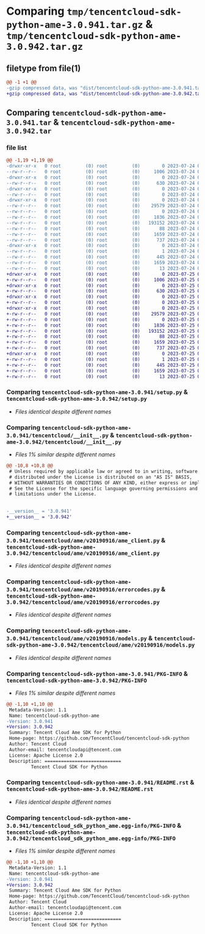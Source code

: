 # Comparing `tmp/tencentcloud-sdk-python-ame-3.0.941.tar.gz` & `tmp/tencentcloud-sdk-python-ame-3.0.942.tar.gz`

## filetype from file(1)

```diff
@@ -1 +1 @@
-gzip compressed data, was "dist/tencentcloud-sdk-python-ame-3.0.941.tar", last modified: Mon Jul 24 00:18:27 2023, max compression
+gzip compressed data, was "dist/tencentcloud-sdk-python-ame-3.0.942.tar", last modified: Tue Jul 25 04:10:07 2023, max compression
```

## Comparing `tencentcloud-sdk-python-ame-3.0.941.tar` & `tencentcloud-sdk-python-ame-3.0.942.tar`

### file list

```diff
@@ -1,19 +1,19 @@
-drwxr-xr-x   0 root         (0) root         (0)        0 2023-07-24 00:18:27.000000 tencentcloud-sdk-python-ame-3.0.941/
--rw-r--r--   0 root         (0) root         (0)     1006 2023-07-24 00:18:27.000000 tencentcloud-sdk-python-ame-3.0.941/setup.py
-drwxr-xr-x   0 root         (0) root         (0)        0 2023-07-24 00:18:27.000000 tencentcloud-sdk-python-ame-3.0.941/tencentcloud/
--rw-r--r--   0 root         (0) root         (0)      630 2023-07-24 00:18:27.000000 tencentcloud-sdk-python-ame-3.0.941/tencentcloud/__init__.py
-drwxr-xr-x   0 root         (0) root         (0)        0 2023-07-24 00:18:27.000000 tencentcloud-sdk-python-ame-3.0.941/tencentcloud/ame/
--rw-r--r--   0 root         (0) root         (0)        0 2023-07-24 00:18:27.000000 tencentcloud-sdk-python-ame-3.0.941/tencentcloud/ame/__init__.py
-drwxr-xr-x   0 root         (0) root         (0)        0 2023-07-24 00:18:27.000000 tencentcloud-sdk-python-ame-3.0.941/tencentcloud/ame/v20190916/
--rw-r--r--   0 root         (0) root         (0)    29579 2023-07-24 00:18:27.000000 tencentcloud-sdk-python-ame-3.0.941/tencentcloud/ame/v20190916/ame_client.py
--rw-r--r--   0 root         (0) root         (0)        0 2023-07-24 00:18:27.000000 tencentcloud-sdk-python-ame-3.0.941/tencentcloud/ame/v20190916/__init__.py
--rw-r--r--   0 root         (0) root         (0)     1836 2023-07-24 00:18:27.000000 tencentcloud-sdk-python-ame-3.0.941/tencentcloud/ame/v20190916/errorcodes.py
--rw-r--r--   0 root         (0) root         (0)   193152 2023-07-24 00:18:27.000000 tencentcloud-sdk-python-ame-3.0.941/tencentcloud/ame/v20190916/models.py
--rw-r--r--   0 root         (0) root         (0)       88 2023-07-24 00:18:27.000000 tencentcloud-sdk-python-ame-3.0.941/setup.cfg
--rw-r--r--   0 root         (0) root         (0)     1659 2023-07-24 00:18:27.000000 tencentcloud-sdk-python-ame-3.0.941/PKG-INFO
--rw-r--r--   0 root         (0) root         (0)      737 2023-07-24 00:18:27.000000 tencentcloud-sdk-python-ame-3.0.941/README.rst
-drwxr-xr-x   0 root         (0) root         (0)        0 2023-07-24 00:18:27.000000 tencentcloud-sdk-python-ame-3.0.941/tencentcloud_sdk_python_ame.egg-info/
--rw-r--r--   0 root         (0) root         (0)        1 2023-07-24 00:18:27.000000 tencentcloud-sdk-python-ame-3.0.941/tencentcloud_sdk_python_ame.egg-info/dependency_links.txt
--rw-r--r--   0 root         (0) root         (0)      445 2023-07-24 00:18:27.000000 tencentcloud-sdk-python-ame-3.0.941/tencentcloud_sdk_python_ame.egg-info/SOURCES.txt
--rw-r--r--   0 root         (0) root         (0)     1659 2023-07-24 00:18:27.000000 tencentcloud-sdk-python-ame-3.0.941/tencentcloud_sdk_python_ame.egg-info/PKG-INFO
--rw-r--r--   0 root         (0) root         (0)       13 2023-07-24 00:18:27.000000 tencentcloud-sdk-python-ame-3.0.941/tencentcloud_sdk_python_ame.egg-info/top_level.txt
+drwxr-xr-x   0 root         (0) root         (0)        0 2023-07-25 04:10:07.000000 tencentcloud-sdk-python-ame-3.0.942/
+-rw-r--r--   0 root         (0) root         (0)     1006 2023-07-25 04:10:07.000000 tencentcloud-sdk-python-ame-3.0.942/setup.py
+drwxr-xr-x   0 root         (0) root         (0)        0 2023-07-25 04:10:07.000000 tencentcloud-sdk-python-ame-3.0.942/tencentcloud/
+-rw-r--r--   0 root         (0) root         (0)      630 2023-07-25 04:10:07.000000 tencentcloud-sdk-python-ame-3.0.942/tencentcloud/__init__.py
+drwxr-xr-x   0 root         (0) root         (0)        0 2023-07-25 04:10:07.000000 tencentcloud-sdk-python-ame-3.0.942/tencentcloud/ame/
+-rw-r--r--   0 root         (0) root         (0)        0 2023-07-25 04:10:07.000000 tencentcloud-sdk-python-ame-3.0.942/tencentcloud/ame/__init__.py
+drwxr-xr-x   0 root         (0) root         (0)        0 2023-07-25 04:10:07.000000 tencentcloud-sdk-python-ame-3.0.942/tencentcloud/ame/v20190916/
+-rw-r--r--   0 root         (0) root         (0)    29579 2023-07-25 04:10:07.000000 tencentcloud-sdk-python-ame-3.0.942/tencentcloud/ame/v20190916/ame_client.py
+-rw-r--r--   0 root         (0) root         (0)        0 2023-07-25 04:10:07.000000 tencentcloud-sdk-python-ame-3.0.942/tencentcloud/ame/v20190916/__init__.py
+-rw-r--r--   0 root         (0) root         (0)     1836 2023-07-25 04:10:07.000000 tencentcloud-sdk-python-ame-3.0.942/tencentcloud/ame/v20190916/errorcodes.py
+-rw-r--r--   0 root         (0) root         (0)   193152 2023-07-25 04:10:07.000000 tencentcloud-sdk-python-ame-3.0.942/tencentcloud/ame/v20190916/models.py
+-rw-r--r--   0 root         (0) root         (0)       88 2023-07-25 04:10:07.000000 tencentcloud-sdk-python-ame-3.0.942/setup.cfg
+-rw-r--r--   0 root         (0) root         (0)     1659 2023-07-25 04:10:07.000000 tencentcloud-sdk-python-ame-3.0.942/PKG-INFO
+-rw-r--r--   0 root         (0) root         (0)      737 2023-07-25 04:10:07.000000 tencentcloud-sdk-python-ame-3.0.942/README.rst
+drwxr-xr-x   0 root         (0) root         (0)        0 2023-07-25 04:10:07.000000 tencentcloud-sdk-python-ame-3.0.942/tencentcloud_sdk_python_ame.egg-info/
+-rw-r--r--   0 root         (0) root         (0)        1 2023-07-25 04:10:07.000000 tencentcloud-sdk-python-ame-3.0.942/tencentcloud_sdk_python_ame.egg-info/dependency_links.txt
+-rw-r--r--   0 root         (0) root         (0)      445 2023-07-25 04:10:07.000000 tencentcloud-sdk-python-ame-3.0.942/tencentcloud_sdk_python_ame.egg-info/SOURCES.txt
+-rw-r--r--   0 root         (0) root         (0)     1659 2023-07-25 04:10:07.000000 tencentcloud-sdk-python-ame-3.0.942/tencentcloud_sdk_python_ame.egg-info/PKG-INFO
+-rw-r--r--   0 root         (0) root         (0)       13 2023-07-25 04:10:07.000000 tencentcloud-sdk-python-ame-3.0.942/tencentcloud_sdk_python_ame.egg-info/top_level.txt
```

### Comparing `tencentcloud-sdk-python-ame-3.0.941/setup.py` & `tencentcloud-sdk-python-ame-3.0.942/setup.py`

 * *Files identical despite different names*

### Comparing `tencentcloud-sdk-python-ame-3.0.941/tencentcloud/__init__.py` & `tencentcloud-sdk-python-ame-3.0.942/tencentcloud/__init__.py`

 * *Files 1% similar despite different names*

```diff
@@ -10,8 +10,8 @@
 # Unless required by applicable law or agreed to in writing, software
 # distributed under the License is distributed on an "AS IS" BASIS,
 # WITHOUT WARRANTIES OR CONDITIONS OF ANY KIND, either express or implied.
 # See the License for the specific language governing permissions and
 # limitations under the License.
 
 
-__version__ = '3.0.941'
+__version__ = '3.0.942'
```

### Comparing `tencentcloud-sdk-python-ame-3.0.941/tencentcloud/ame/v20190916/ame_client.py` & `tencentcloud-sdk-python-ame-3.0.942/tencentcloud/ame/v20190916/ame_client.py`

 * *Files identical despite different names*

### Comparing `tencentcloud-sdk-python-ame-3.0.941/tencentcloud/ame/v20190916/errorcodes.py` & `tencentcloud-sdk-python-ame-3.0.942/tencentcloud/ame/v20190916/errorcodes.py`

 * *Files identical despite different names*

### Comparing `tencentcloud-sdk-python-ame-3.0.941/tencentcloud/ame/v20190916/models.py` & `tencentcloud-sdk-python-ame-3.0.942/tencentcloud/ame/v20190916/models.py`

 * *Files identical despite different names*

### Comparing `tencentcloud-sdk-python-ame-3.0.941/PKG-INFO` & `tencentcloud-sdk-python-ame-3.0.942/PKG-INFO`

 * *Files 1% similar despite different names*

```diff
@@ -1,10 +1,10 @@
 Metadata-Version: 1.1
 Name: tencentcloud-sdk-python-ame
-Version: 3.0.941
+Version: 3.0.942
 Summary: Tencent Cloud Ame SDK for Python
 Home-page: https://github.com/TencentCloud/tencentcloud-sdk-python
 Author: Tencent Cloud
 Author-email: tencentcloudapi@tencent.com
 License: Apache License 2.0
 Description: ============================
         Tencent Cloud SDK for Python
```

### Comparing `tencentcloud-sdk-python-ame-3.0.941/README.rst` & `tencentcloud-sdk-python-ame-3.0.942/README.rst`

 * *Files identical despite different names*

### Comparing `tencentcloud-sdk-python-ame-3.0.941/tencentcloud_sdk_python_ame.egg-info/PKG-INFO` & `tencentcloud-sdk-python-ame-3.0.942/tencentcloud_sdk_python_ame.egg-info/PKG-INFO`

 * *Files 1% similar despite different names*

```diff
@@ -1,10 +1,10 @@
 Metadata-Version: 1.1
 Name: tencentcloud-sdk-python-ame
-Version: 3.0.941
+Version: 3.0.942
 Summary: Tencent Cloud Ame SDK for Python
 Home-page: https://github.com/TencentCloud/tencentcloud-sdk-python
 Author: Tencent Cloud
 Author-email: tencentcloudapi@tencent.com
 License: Apache License 2.0
 Description: ============================
         Tencent Cloud SDK for Python
```

